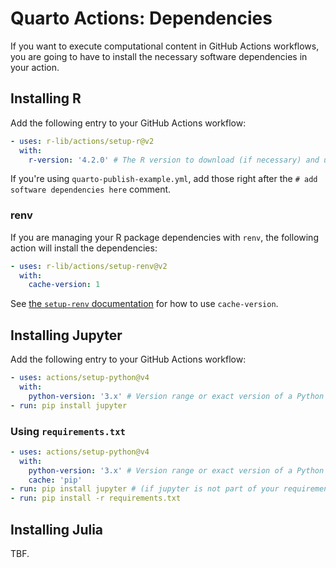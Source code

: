 # Quarto Actions: Dependencies

If you want to execute computational content in GitHub Actions workflows, you are going to have to install the necessary software dependencies in your action.

## Installing R

Add the following entry to your GitHub Actions workflow:

```yaml
- uses: r-lib/actions/setup-r@v2
  with:
    r-version: '4.2.0' # The R version to download (if necessary) and use.
```

If you're using `quarto-publish-example.yml`, add those right after the `# add software dependencies here` comment.

### renv

If you are managing your R package dependencies with `renv`, the following action will install the dependencies:

```yaml
- uses: r-lib/actions/setup-renv@v2
  with:
    cache-version: 1
```

See [the `setup-renv` documentation](https://github.com/r-lib/actions/tree/v2/setup-renv) for how to use `cache-version`.

## Installing Jupyter

Add the following entry to your GitHub Actions workflow:

```yaml
- uses: actions/setup-python@v4
  with:
    python-version: '3.x' # Version range or exact version of a Python version to use, using SemVer's version range syntax
- run: pip install jupyter
```

### Using `requirements.txt`

```yaml
- uses: actions/setup-python@v4
  with:
    python-version: '3.x' # Version range or exact version of a Python version to use, using SemVer's version range syntax
    cache: 'pip'
- run: pip install jupyter # (if jupyter is not part of your requirements.txt)
- run: pip install -r requirements.txt
```

## Installing Julia

TBF.